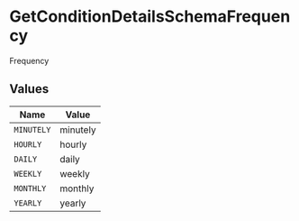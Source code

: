 # GetConditionDetailsSchemaFrequency

Frequency


## Values

| Name       | Value      |
| ---------- | ---------- |
| `MINUTELY` | minutely   |
| `HOURLY`   | hourly     |
| `DAILY`    | daily      |
| `WEEKLY`   | weekly     |
| `MONTHLY`  | monthly    |
| `YEARLY`   | yearly     |